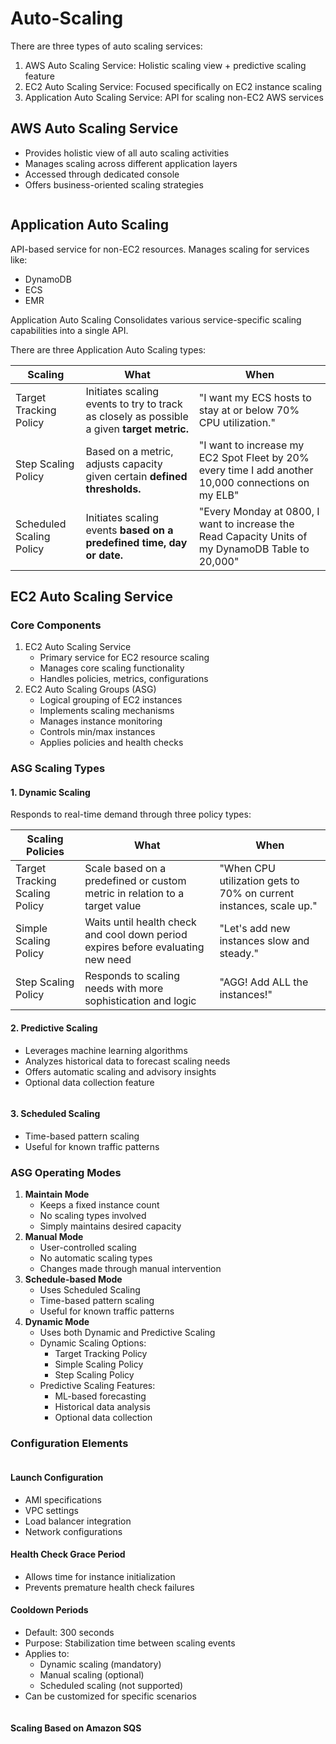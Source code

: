 # Auto-Scaling

There are three types of auto scaling services:&#x20;

1. AWS Auto Scaling Service: Holistic scaling view + predictive scaling feature
2. EC2 Auto Scaling Service: Focused specifically on EC2 instance scaling
3. Application Auto Scaling Service: API for scaling non-EC2 AWS services

## AWS Auto Scaling Service

* Provides holistic view of all auto scaling activities
* Manages scaling across different application layers
* Accessed through dedicated console
* Offers business-oriented scaling strategies

<figure><img src="../../../../.gitbook/assets/image (8) (1) (1).png" alt=""><figcaption></figcaption></figure>

## Application Auto Scaling

API-based service for non-EC2 resources. Manages scaling for services like:

* DynamoDB
* ECS
* EMR

Application Auto Scaling Consolidates various service-specific scaling capabilities into a single API.

There are three Application Auto Scaling types:

| Scaling                  | What                                                                                       | When                                                                                                |
| ------------------------ | ------------------------------------------------------------------------------------------ | --------------------------------------------------------------------------------------------------- |
| Target Tracking Policy   | Initiates scaling events to try to track as closely as possible a given **target metric.** | "I want my ECS hosts to stay at or below 70% CPU utilization."                                      |
| Step Scaling Policy      | Based on a metric, adjusts capacity given certain **defined thresholds.**                  | "I want to increase my EC2 Spot Fleet by 20% every time I add another 10,000 connections on my ELB" |
| Scheduled Scaling Policy | Initiates scaling events **based on a predefined time, day or date.**                      | "Every Monday at 0800, I want to increase the Read Capacity Units of my DynamoDB Table to 20,000"   |

## EC2 Auto Scaling Service

### Core Components

1. EC2 Auto Scaling Service
   * Primary service for EC2 resource scaling
   * Manages core scaling functionality
   * Handles policies, metrics, configurations
2. EC2 Auto Scaling Groups (ASG)
   * Logical grouping of EC2 instances
   * Implements scaling mechanisms
   * Manages instance monitoring
   * Controls min/max instances
   * Applies policies and health checks

### ASG Scaling Types

#### 1. Dynamic Scaling

Responds to real-time demand through three policy types:

| Scaling Policies               | What                                                                             | When                                                               |
| ------------------------------ | -------------------------------------------------------------------------------- | ------------------------------------------------------------------ |
| Target Tracking Scaling Policy | Scale based on a predefined or custom metric in relation to a target value       | "When CPU utilization gets to 70% on current instances, scale up." |
| Simple Scaling Policy          | Waits until health check and cool down period expires before evaluating new need | "Let's add new instances slow and steady."                         |
| Step Scaling Policy            | Responds to scaling needs with more sophistication and logic                     | "AGG! Add ALL the instances!"                                      |

#### 2. Predictive Scaling

* Leverages machine learning algorithms
* Analyzes historical data to forecast scaling needs
* Offers automatic scaling and advisory insights
* Optional data collection feature

<figure><img src="../../../../.gitbook/assets/image (9) (1) (1).png" alt=""><figcaption></figcaption></figure>

#### 3. Scheduled Scaling

* Time-based pattern scaling
* Useful for known traffic patterns

### ASG Operating Modes

1. **Maintain Mode**
   * Keeps a fixed instance count
   * No scaling types involved
   * Simply maintains desired capacity
2. **Manual Mode**
   * User-controlled scaling
   * No automatic scaling types
   * Changes made through manual intervention
3. **Schedule-based Mode**
   * Uses Scheduled Scaling
   * Time-based pattern scaling
   * Useful for known traffic patterns
4. **Dynamic Mode**
   * Uses both Dynamic and Predictive Scaling
   * Dynamic Scaling Options:
     * Target Tracking Policy
     * Simple Scaling Policy
     * Step Scaling Policy
   * Predictive Scaling Features:
     * ML-based forecasting
     * Historical data analysis
     * Optional data collection

### Configuration Elements

<figure><img src="../../../../.gitbook/assets/image (1) (1) (1) (1) (1) (1).png" alt=""><figcaption></figcaption></figure>

#### **Launch Configuration**

* AMI specifications
* VPC settings
* Load balancer integration
* Network configurations

#### **Health Check Grace Period**

* Allows time for instance initialization
* Prevents premature health check failures

#### Cooldown Periods

* Default: 300 seconds
* Purpose: Stabilization time between scaling events
* Applies to:
  * Dynamic scaling (mandatory)
  * Manual scaling (optional)
  * Scheduled scaling (not supported)
* Can be customized for specific scenarios

<figure><img src="../../../../.gitbook/assets/image (3) (1) (1) (1).png" alt=""><figcaption></figcaption></figure>

#### Scaling Based on Amazon SQS

<figure><img src="../../../../.gitbook/assets/image (5) (1) (1) (1).png" alt=""><figcaption></figcaption></figure>



